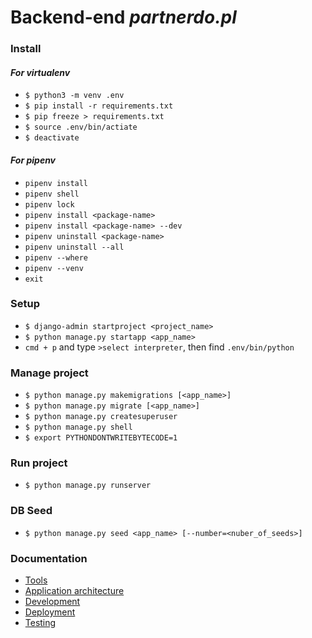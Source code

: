 # Backend-end _partnerdo.pl_

### Install

#### _For virtualenv_

- `$ python3 -m venv .env`
- `$ pip install -r requirements.txt`
- `$ pip freeze > requirements.txt`
- `$ source .env/bin/actiate`
- `$ deactivate`

#### _For pipenv_

- `pipenv install`
- `pipenv shell`
- `pipenv lock`
- `pipenv install <package-name>`
- `pipenv install <package-name> --dev`
- `pipenv uninstall <package-name>`
- `pipenv uninstall --all`
- `pipenv --where`
- `pipenv --venv`
- `exit`

### Setup

- `$ django-admin startproject <project_name>`
- `$ python manage.py startapp <app_name>`
- `cmd + p` and type `>select interpreter`, then find `.env/bin/python`

### Manage project

- `$ python manage.py makemigrations [<app_name>]`
- `$ python manage.py migrate [<app_name>]`
- `$ python manage.py createsuperuser`
- `$ python manage.py shell`
- `$ export PYTHONDONTWRITEBYTECODE=1`

### Run project

- `$ python manage.py runserver`

### DB Seed

- `$ python manage.py seed <app_name> [--number=<nuber_of_seeds>]`

### Documentation

- [Tools](docs/tools.md)
- [Application architecture](docs/application.md)
- [Development](docs/development.md)
- [Deployment](docs/deployment.md)
- [Testing](docs/testing.md)
